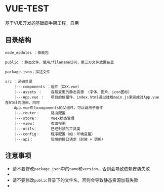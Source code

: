 # VUE-TEST
基于VUE开发的基础脚手架工程，自用

## 目录结构
```
node_modules ：依赖包

public ：静态文件，使用/filename访问，第三方文件放置在此

package.json：描述文件

src ：源码目录
    |---components ：组件（XXX.vue）
    |---assets ：    容易变更的静态资源 （字体、图片、icon图标）
    |---App.vue ：   项目的根组件，index.html通过挂载main.js来完成对App.vue在html的渲染，同时
    App.vue作为components的父组件，可以调用子组件
    |---router：     路由配置
    |---store：      Vuex状态管理
    |---view：       页面视图
    |---utils：      已经封装的工具类
    |---config：     程序配置（如：环境变量）
    |---api：        后端的接口请求（封装 + 调用）
```
## 注意事项
- 请不要修改`package.json`中的`name`和`version`，否则会导致依赖安装失败
- 
- 请不要修改`public`目录下的文件名，否则会导致静态资源加载失败 
- 
